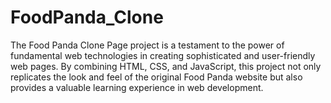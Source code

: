 # FoodPanda_Clone
The Food Panda Clone Page project is a testament to the power of fundamental web technologies in creating sophisticated and user-friendly web pages. By combining HTML, CSS, and JavaScript, this project not only replicates the look and feel of the original Food Panda website but also provides a valuable learning experience in web development.
